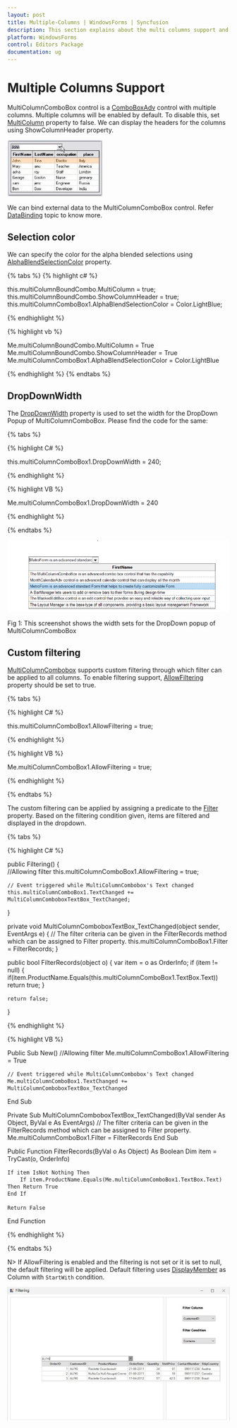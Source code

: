 ```yaml
---
layout: post
title: Multiple-Columns | WindowsForms | Syncfusion
description: This section explains about the multi columns support and its selection color, dropdownwidth and filtering options.
platform: WindowsForms
control: Editors Package
documentation: ug
---
```


# Multiple Columns Support

MultiColumnComboBox control is a [ComboBoxAdv](https://help.syncfusion.com/windowsforms/classic/combobox/overview) control with multiple columns. Multiple columns will be enabled by default. To disable this, set [MultiColumn](https://help.syncfusion.com/cr/windowsforms/Syncfusion.Windows.Forms.Tools.MultiColumnComboBox.html#Syncfusion_Windows_Forms_Tools_MultiColumnComboBox_MultiColumn) property to false. We can display the headers for the columns using ShowColumnHeader property. 

![Multiple Columns](Overview_images/Overview_img325.jpeg) 

We can bind external data to the MultiColumnComboBox control. Refer [DataBinding](/windowsforms/multicolumn-combobox/data-binding) topic to know more.

## Selection color

We can specify the color for the alpha blended selections using [AlphaBlendSelectionColor](https://help.syncfusion.com/cr/windowsforms/Syncfusion.Windows.Forms.Tools.MultiColumnComboBox.html#Syncfusion_Windows_Forms_Tools_MultiColumnComboBox_AlphaBlendSelectionColor) property.

{% tabs %}
{% highlight c# %}

this.multiColumnBoundCombo.MultiColumn = true;
this.multiColumnBoundCombo.ShowColumnHeader = true;
this.multiColumnComboBox1.AlphaBlendSelectionColor = Color.LightBlue;

{% endhighlight %}

{% highlight vb %}

Me.multiColumnBoundCombo.MultiColumn = True
Me.multiColumnBoundCombo.ShowColumnHeader = True
Me.multiColumnComboBox1.AlphaBlendSelectionColor = Color.LightBlue

{% endhighlight %}
{% endtabs %}

## DropDownWidth

The [DropDownWidth]((https://help.syncfusion.com/cr/windowsforms/Syncfusion.Windows.Forms.Tools.MultiColumnComboBox.html#Syncfusion_Windows_Forms_Tools_MultiColumnComboBox_ShowColumnHeader)) property is used to set the width for the DropDown Popup of MultiColumnComboBox. Please find the code for the same:

{% tabs %}

{% highlight C# %}

this.multiColumnComboBox1.DropDownWidth = 240;

{% endhighlight %}


{% highlight VB %}

Me.multiColumnComboBox1.DropDownWidth = 240

{% endhighlight %}

{% endtabs %}

![DropDownWidth](Overview_images/Dropdownimage.png) 

 Fig 1: This screenshot shows the width sets for the DropDown popup of MultiColumnComboBox

## Custom filtering

[MultiColumnCombobox](https://help.syncfusion.com/cr/windowsforms/Syncfusion.Windows.Forms.Tools.MultiColumnComboBox.html) supports custom filtering through which filter can be applied to all columns. To enable filtering support, [AllowFiltering](https://help.syncfusion.com/cr/windowsforms/Syncfusion.Windows.Forms.Tools.MultiColumnComboBox.html#Syncfusion_Windows_Forms_Tools_MultiColumnComboBox_AllowFiltering) property should be set to true.
 
 {% tabs %}

{% highlight C# %}

 this.multiColumnComboBox1.AllowFiltering = true;

{% endhighlight %}

{% highlight VB %}
 
 Me.multiColumnComboBox1.AllowFiltering = true;

{% endhighlight %}

{% endtabs %}

The custom filtering can be applied by assigning a predicate to the [Filter](https://help.syncfusion.com/cr/windowsforms/Syncfusion.Windows.Forms.Tools.MultiColumnComboBox.html#Syncfusion_Windows_Forms_Tools_MultiColumnComboBox_Filter) property. Based on the filtering condition given, items are filtered and displayed in the dropdown.

{% tabs %}

{% highlight C# %}

public Filtering()
{       
    //Allowing filter
    this.multiColumnComboBox1.AllowFiltering = true;

    // Event triggered while MultiColumnCombobox's Text changed
    this.multiColumnComboBox1.TextChanged += MultiColumnComboboxTextBox_TextChanged;
}
 
private void MultiColumnComboboxTextBox_TextChanged(object sender, EventArgs e)
{
    // The filter criteria can be given in the FilterRecords method which can be assigned to Filter property.
    this.multiColumnComboBox1.Filter = FilterRecords;
}

public bool FilterRecords(object o)
{
    var item = o as OrderInfo;
    if (item != null)
    {
        if(item.ProductName.Equals(this.multiColumnComboBox1.TextBox.Text))
            return true;
    }
     
    return false;
}

{% endhighlight %}

{% highlight VB %}

Public Sub New()
    //Allowing filter
    Me.multiColumnComboBox1.AllowFiltering = True

    // Event triggered while MultiColumnCombobox's Text changed
    Me.multiColumnComboBox1.TextChanged += MultiColumnComboboxTextBox_TextChanged
End Sub

Private Sub MultiColumnComboboxTextBox_TextChanged(ByVal sender As Object, ByVal e As EventArgs)
    // The filter criteria can be given in the FilterRecords method which can be assigned to Filter property.
    Me.multiColumnComboBox1.Filter = FilterRecords
End Sub

Public Function FilterRecords(ByVal o As Object) As Boolean
    Dim item = TryCast(o, OrderInfo)

    If item IsNot Nothing Then
        If item.ProductName.Equals(Me.multiColumnComboBox1.TextBox.Text) Then Return True
    End If

    Return False
End Function

{% endhighlight %}

{% endtabs %}

N> If AllowFiltering is enabled and the filtering is not set or it is set to null, the default filtering will be applied.
Default filtering uses [DisplayMember](https://help.syncfusion.com/cr/windowsforms/Syncfusion.Windows.Forms.Tools.ComboBoxBaseDataBound.html#Syncfusion_Windows_Forms_Tools_ComboBoxBaseDataBound_DisplayMember) as Column with `StartWith` condition.


![Custom Filtering](Overview_images/Overview_img353.jpg) 